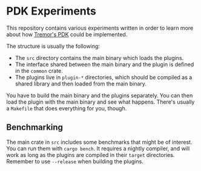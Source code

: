 # PDK Experiments

This repository contains various experiments written in order to learn more
about how [Tremor's PDK](https://nullderef.com/series/rust-plugins/) could be
implemented.

The structure is usually the following:

* The `src` directory contains the main binary which loads the plugins.
* The interface shared between the main binary and the plugin is defined in
  the `common` crate.
* The plugins live in `plugin-*` directories, which should be compiled as a
  shared library and then loaded from the main binary.

You have to build the main binary and the plugins separately. You can then load
the plugin with the main binary and see what happens. There's usually a
`Makefile` that does everything for you, though.

## Benchmarking

The main crate in `src` includes some benchmarks that might be of interest. You
can run them with `cargo bench`. It requires a nightly compiler, and will work
as long as the plugins are compiled in their `target` directories. Remember to
use `--release` when building the plugins.
